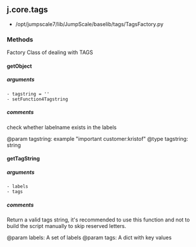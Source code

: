 ## j.core.tags

- /opt/jumpscale7/lib/JumpScale/baselib/tags/TagsFactory.py

### Methods

Factory Class of dealing with TAGS     

#### getObject 
##### arguments

    - tagstring = ''
    - setFunction4Tagstring

##### comments

check whether labelname exists in the labels 

@param tagstring:  example "important customer:kristof"
@type tagstring: string

#### getTagString 
##### arguments

    - labels
    - tags

##### comments

Return a valid tags string, it's recommended to use this function
and not to build the script manually to skip reserved letters.

@param labels: A set of labels
@param tags: A dict with key values

